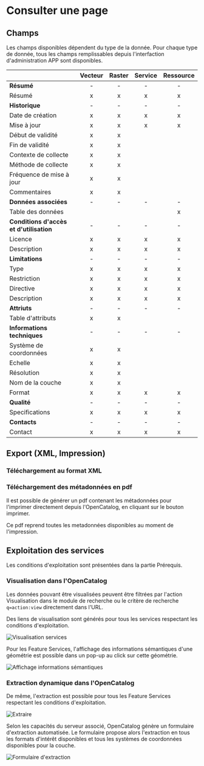 # Consulter une page
## Champs
Les champs disponibles dépendent du type de la donnée. Pour chaque type de donnée, tous les champs remplissables depuis l'interfaction d'administration APP sont disponibles.

|  | Vecteur | Raster | Service | Ressource |
| ------ | :--------: |:------: | :-----------: | :------: |
| **Résumé** | - | - | - | - |
| Résumé | x | x | x | x |
| **Historique** | - | - | - | - |
| Date de création | x | x | x | x |
| Mise à jour | x | x | x | x |
| Début de validité | x | x |  |  |
| Fin de validité | x | x |  |  |
| Contexte de collecte | x | x |  |  |
| Méthode de collecte | x | x |  |  |
| Fréquence de mise à jour | x | x |  |  |
| Commentaires | x | x |  |  |
| **Données associées** | - | - | - | - |
| Table des données |  |  |  | x |
| **Conditions d'accès et d'utilisation** | - | - | - | - |
| Licence | x | x | x | x |
| Description | x | x | x | x |
| **Limitations** | - | - | - | - |
| Type | x | x | x | x |
| Restriction | x | x | x | x |
| Directive | x | x | x | x |
| Description | x | x | x | x |
| **Attriuts** | - | - | - | - |
| Table d'attributs | x | x |  |  |
| **Informations techniques** | - | - | - | - |
| Système de coordonnées | x | x |  |  |
| Echelle | x | x |  |  |
| Résolution | x | x |  |  |
| Nom de la couche | x | x |  |  |
| Format | x | x | x | x |
| **Qualité** | - | - | - | - |
| Specifications | x | x | x | x |
| **Contacts** | - | - | - | - |
| Contact | x | x | x | x |

## Export (XML, Impression)
### Téléchargement au format XML
### Téléchargement des métadonnées en pdf
Il est possible de générer un pdf contenant les métadonnées pour l'imprimer directement depuis l'OpenCatalog, en cliquant sur le bouton imprimer.

Ce pdf reprend toutes les metadonnées disponibles au moment de l'impression.

## Exploitation des services
Les conditions d'exploitation sont présentées dans la partie Prérequis.
### Visualisation dans l'OpenCatalog
Les données pouvant être visualisées peuvent être filtrées par l'action Visualisation dans le module de recherche ou le critère de recherche ```q=action:view``` directement dans l'URL.

Des liens de visualisation sont générés pour tous les services respectant les conditions d'exploitation.

![Visualisation services](/assets/usage/view.PNG)

Pour les Feature Services, l'affichage des informations sémantiques d'une géométrie est possible dans un pop-up au click sur cette géométrie.

![Affichage informations sémantiques](/assets/usage/semanticInfos.PNG)

### Extraction dynamique dans l'OpenCatalog
De même, l'extraction est possible pour tous les Feature Services respectant les conditions d'exploitation.

![Extraire](/assets/usage/extract.PNG)

Selon les capacités du serveur associé, OpenCatalog génère un formulaire d'extraction automatisée. Le formulaire propose alors l'extraction en tous les formats d'intérêt disponibles et tous les systèmes de coordonnées disponibles pour la couche.

![Formulaire d'extraction](/assets/usage/extractionModal.PNG)
